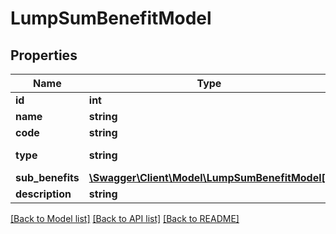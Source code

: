# LumpSumBenefitModel

## Properties
Name | Type | Description | Notes
------------ | ------------- | ------------- | -------------
**id** | **int** |  | 
**name** | **string** |  | 
**code** | **string** |  | 
**type** | **string** |  | [optional] [default to 'LUMP_SUM_BENEFIT']
**sub_benefits** | [**\Swagger\Client\Model\LumpSumBenefitModel[]**](LumpSumBenefitModel.md) |  | 
**description** | **string** |  | [optional] 

[[Back to Model list]](../../README.md#documentation-for-models) [[Back to API list]](../../README.md#documentation-for-api-endpoints) [[Back to README]](../../README.md)

